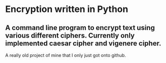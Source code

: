 # Encryption written in Python
## A command line program to encrypt text using various different ciphers. Currently only implemented caesar cipher and vigenere cipher.

A really old project of mine that I only just got onto github.
